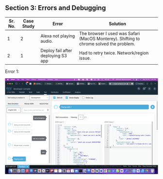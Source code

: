 ## Section 3: Errors and Debugging


| Sr. No. | Case Study | Error | Solution |
| --------------- | --------------- | --------------- | --------------- |
| 1 | 2 | Alexa not playing audio. | The browser I used was Safari (MacOS Monterey). Shifting to chrome solved the problem. |
| 2 | 1 | Deploy fail after deploying S3 app | Had to retry twice. Network/region issue. |

Error 1:

<img src="https://github.com/259mit/AWS_1021/blob/6ee0a0b1603bce4a20cc191b2ede5411597a0b24/Errors%20and%20Debugging/Snapshots/AlexaError.jpg" width=600>

